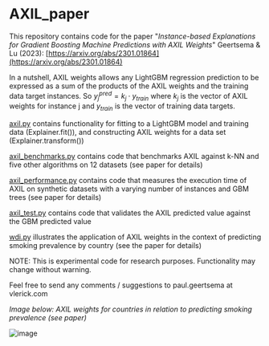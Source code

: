 # AXIL_paper

This repository contains code for the paper "*Instance-based Explanations for Gradient Boosting Machine Predictions with AXIL Weights*" Geertsema & Lu (2023): [https://arxiv.org/abs/2301.01864](https://arxiv.org/abs/2301.01864)

In a nutshell, AXIL weights allows any LightGBM regression prediction to be expressed as a sum of the products of the AXIL weights and the training data target instances. So $y_{j}^{pred}= k_{j} \cdot y_{train}$ where $k_{j}$ is the vector of AXIL weights for instance j and $y_{train}$ is the vector of training data targets.

[axil.py](axil.py) contains functionality for fitting to a LightGBM model and training data (Explainer.fit()), and constructing AXIL weights for a data set (Explainer.transform())

[axil_benchmarks.py](axil_benchmarks.py) contains code that benchmarks AXIL against k-NN and five other algorithms on 12 datasets (see paper for details)

[axil_performance.py](axil_performance.py) contains code that measures the execution time of AXIL on synthetic datasets with a varying number of instances and GBM trees (see paper for details)

[axil_test.py](axil_test.py) contains code that validates the AXIL predicted value against the GBM predicted value

[wdi.py](wdi.py) illustrates the application of AXIL weights in the context of predicting smoking prevalence by country (see the paper for details)

NOTE: This is experimental code for research purposes. Functionality may change without warning.

Feel free to send any comments / suggestions to paul.geertsema at vlerick.com

*Image below: AXIL weights for countries in relation to predicting smoking prevalence (see paper)*

![image](https://user-images.githubusercontent.com/78324985/205521898-85c37c94-d3a8-4f1f-a101-f57f2e62c1e8.png)

